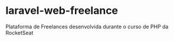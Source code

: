 # laravel-web-freelance
 Plataforma de Freelances desenvolvida durante o curso de PHP da RocketSeat

